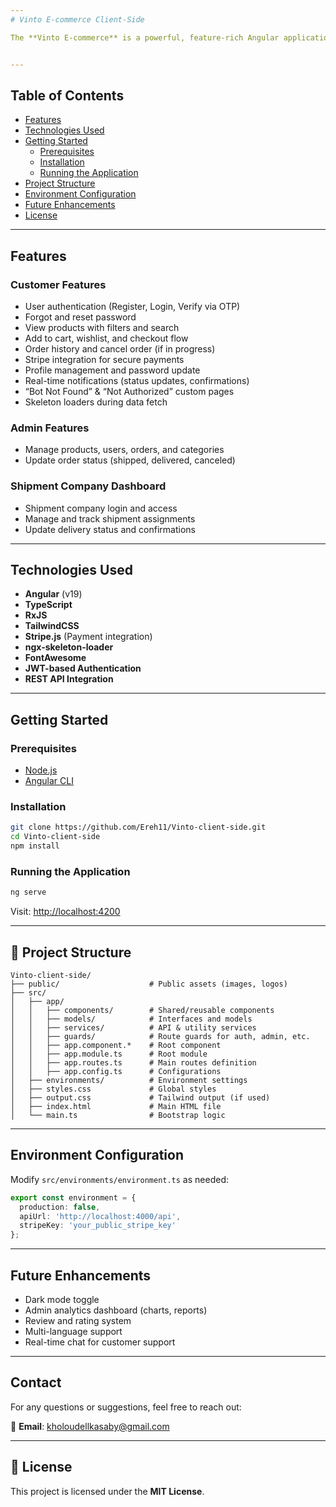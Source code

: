 ```yaml
---
# Vinto E-commerce Client-Side

The **Vinto E-commerce** is a powerful, feature-rich Angular application designed to deliver a seamless and modern shopping experience. It integrates tightly with the Vinto E-commerce API and provides interfaces for customers, administrators, and shipment companies.


---
```


##  Table of Contents

- [Features](#features)
- [Technologies Used](#technologies-used)
- [Getting Started](#getting-started)
  - [Prerequisites](#prerequisites)
  - [Installation](#installation)
  - [Running the Application](#running-the-application)
- [Project Structure](#project-structure)
- [Environment Configuration](#environment-configuration)
- [Future Enhancements](#future-enhancements)
- [License](#license)

---

##  Features

###  Customer Features

- User authentication (Register, Login, Verify via OTP)
- Forgot and reset password
- View products with filters and search
- Add to cart, wishlist, and checkout flow
- Order history and cancel order (if in progress)
- Stripe integration for secure payments
- Profile management and password update
- Real-time notifications (status updates, confirmations)
- “Bot Not Found” & “Not Authorized” custom pages
- Skeleton loaders during data fetch

###  Admin Features

- Manage products, users, orders, and categories
- Update order status (shipped, delivered, canceled)

###  Shipment Company Dashboard

- Shipment company login and access
- Manage and track shipment assignments
- Update delivery status and confirmations

---

##  Technologies Used

- **Angular** (v19)
- **TypeScript**
- **RxJS**
- **TailwindCSS**
- **Stripe.js** (Payment integration)
- **ngx-skeleton-loader**
- **FontAwesome**
- **JWT-based Authentication**
- **REST API Integration**

---

##  Getting Started

###  Prerequisites

- [Node.js](https://nodejs.org/)
- [Angular CLI](https://angular.io/cli)

###  Installation

```bash
git clone https://github.com/Ereh11/Vinto-client-side.git
cd Vinto-client-side
npm install
```

###  Running the Application

```bash
ng serve
```

Visit: [http://localhost:4200](http://localhost:4200)

---

## 📁 Project Structure

```
Vinto-client-side/
├── public/                    # Public assets (images, logos)
├── src/
│   ├── app/
│   │   ├── components/        # Shared/reusable components
│   │   ├── models/            # Interfaces and models
│   │   ├── services/          # API & utility services
│   │   ├── guards/            # Route guards for auth, admin, etc.
│   │   ├── app.component.*    # Root component
│   │   ├── app.module.ts      # Root module
│   │   ├── app.routes.ts      # Main routes definition
│   │   ├── app.config.ts      # Configurations
│   ├── environments/          # Environment settings
│   ├── styles.css             # Global styles
│   ├── output.css             # Tailwind output (if used)
│   ├── index.html             # Main HTML file
│   └── main.ts                # Bootstrap logic
```

---

##  Environment Configuration

Modify `src/environments/environment.ts` as needed:

```ts
export const environment = {
  production: false,
  apiUrl: 'http://localhost:4000/api',
  stripeKey: 'your_public_stripe_key'
};
```

---

##  Future Enhancements

- Dark mode toggle
- Admin analytics dashboard (charts, reports)
- Review and rating system
- Multi-language support
- Real-time chat for customer support

---


##  Contact

For any questions or suggestions, feel free to reach out:

📧 **Email**: [kholoudellkasaby@gmail.com](mailto:kholoudellkasaby@gmail.com)

---

## 📜 License

This project is licensed under the **MIT License**.
